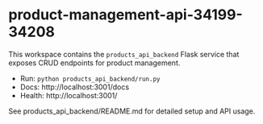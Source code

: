 # product-management-api-34199-34208

This workspace contains the `products_api_backend` Flask service that exposes CRUD endpoints for product management.

- Run: `python products_api_backend/run.py`
- Docs: http://localhost:3001/docs
- Health: http://localhost:3001/

See products_api_backend/README.md for detailed setup and API usage.

